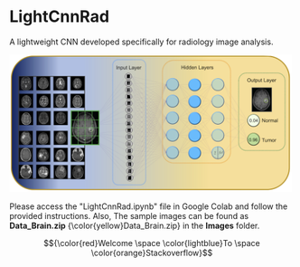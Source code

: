 # LightCnnRad
A lightweight CNN developed specifically for radiology image analysis.

<img src="https://github.com/PKhosravi-CityTech/LightCnnRad/blob/main/Images/LightCnnRad.png" width="500" />

Please access the "LightCnnRad.ipynb" file in Google Colab and follow the provided instructions. Also, The sample images can be found as **Data_Brain.zip** {\color{yellow}Data_Brain.zip} in the **Images** folder.

$${\color{red}Welcome \space \color{lightblue}To \space \color{orange}Stackoverflow}$$
